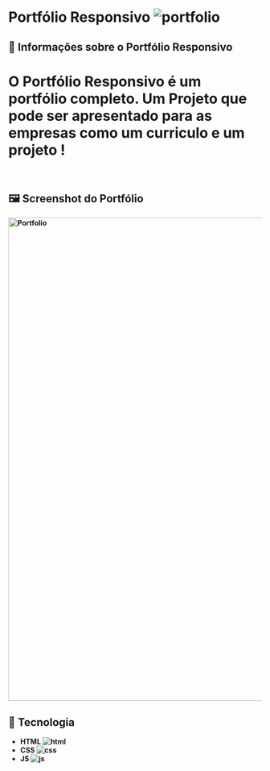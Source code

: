 # Portfólio Responsivo ![portfolio](https://user-images.githubusercontent.com/79457377/139063633-6ca2a02d-ba92-4249-afbb-1aead0d39d90.png)

## 🔖 Informações sobre o Portfólio Responsivo

<h1> O <Strong> Portfólio Responsivo <Strong/> é um portfólio completo. Um Projeto que pode ser apresentado para as empresas como um curriculo e um projeto ! </h1>
<br/>
  
## 🖼 Screenshot do Portfólio <br/>
<img width="960" alt="Portfolio" src="https://user-images.githubusercontent.com/79457377/139061402-85507ae3-541e-44c3-8ea1-c78420508540.PNG">

  
## 🚀 Tecnologia <br/>
  * HTML ![html](https://user-images.githubusercontent.com/79457377/139062289-9ed7fd94-39a6-4647-bdc5-1db13f818f7f.png)
  * CSS  ![css](https://user-images.githubusercontent.com/79457377/139062839-083c0065-96c5-4bc1-8678-33bb132f29d6.png)
  * JS   ![js](https://user-images.githubusercontent.com/79457377/139062940-36b0a8b1-52dd-4db3-82e9-4329b6ebe430.png)
  <br/>

